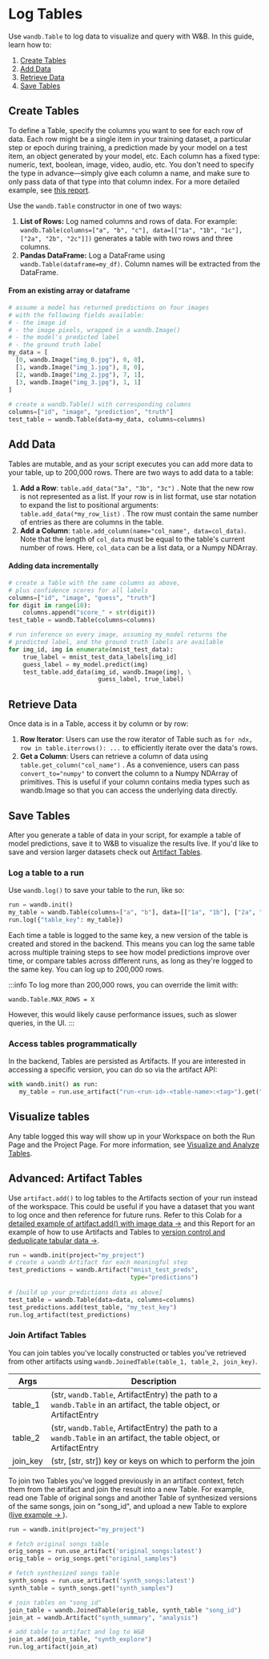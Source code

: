 # Log Tables

Use `wandb.Table` to log data to visualize and query with W\&B. In this guide, learn how to:

1. [Create Tables](./log-tables#create-tables)
2. [Add Data](./log-tables#add-data)
3. [Retrieve Data](./log-tables#retrieve-data)
4. [Save Tables](./log-tables#save-tables)

## Create Tables

To define a Table, specify the columns you want to see for each row of data. Each row might be a single item in your training dataset, a particular step or epoch during training, a prediction made by your model on a test item, an object generated by your model, etc. Each column has a fixed type: numeric, text, boolean, image, video, audio, etc. You don't need to specify the type in advance—simply give each column a name, and make sure to only pass data of that type into that column index. For a more detailed example, see [this report](https://wandb.ai/stacey/mnist-viz/reports/Guide-to-W-B-Tables--Vmlldzo2NTAzOTk#1.-how-to-log-a-wandb.table).

Use the `wandb.Table` constructor in one of two ways:

1. **List of Rows:** Log named columns and rows of data. For example: `wandb.Table(columns=["a", "b", "c"], data=[["1a", "1b", "1c"], ["2a", "2b", "2c"]])` generates a table with two rows and three columns.
2. **Pandas DataFrame:** Log a DataFrame using `wandb.Table(dataframe=my_df)`. Column names will be extracted from the DataFrame.

#### From an existing array or dataframe

```python
# assume a model has returned predictions on four images
# with the following fields available:
# - the image id
# - the image pixels, wrapped in a wandb.Image()
# - the model's predicted label
# - the ground truth label
my_data = [
  [0, wandb.Image("img_0.jpg"), 0, 0],
  [1, wandb.Image("img_1.jpg"), 8, 0],
  [2, wandb.Image("img_2.jpg"), 7, 1],
  [3, wandb.Image("img_3.jpg"), 1, 1]
]
          
# create a wandb.Table() with corresponding columns
columns=["id", "image", "prediction", "truth"]
test_table = wandb.Table(data=my_data, columns=columns)
```

## Add Data

Tables are mutable, and as your script executes you can add more data to your table, up to 200,000 rows. There are two ways to add data to a table:

1. **Add a Row**: `table.add_data("3a", "3b", "3c")` . Note that the new row is not represented as a list. If your row is in list format, use star notation to expand the list to positional arguments: `table.add_data(*my_row_list)` . The row must contain the same number of entries as there are columns in the table.
2. **Add a Column**: `table.add_column(name="col_name", data=col_data)`. Note that the length of `col_data` must be equal to the table's current number of rows. Here, `col_data` can be a list data, or a Numpy NDArray.

#### Adding data incrementally

```python
# create a Table with the same columns as above,
# plus confidence scores for all labels
columns=["id", "image", "guess", "truth"]
for digit in range(10):
    columns.append("score_" + str(digit))
test_table = wandb.Table(columns=columns)

# run inference on every image, assuming my_model returns the
# predicted label, and the ground truth labels are available
for img_id, img in enumerate(mnist_test_data):
    true_label = mnist_test_data_labels[img_id]
    guess_label = my_model.predict(img)
    test_table.add_data(img_id, wandb.Image(img), \
                         guess_label, true_label)
```

## Retrieve Data

Once data is in a Table, access it by column or by row:

1. **Row Iterator**: Users can use the row iterator of Table such as `for ndx, row in table.iterrows(): ...` to efficiently iterate over the data's rows.
2. **Get a Column**: Users can retrieve a column of data using `table.get_column("col_name")` . As a convenience, users can pass `convert_to="numpy"` to convert the column to a Numpy NDArray of primitives. This is useful if your column contains media types such as wandb.Image so that you can access the underlying data directly.

## Save Tables

After you generate a table of data in your script, for example a table of model predictions, save it to W\&B to visualize the results live. If you'd like to save and version larger datasets check out [Artifact Tables](https://docs.wandb.ai/guides/data-vis/log-tables#advanced-artifact-tables).

### Log a table to a run

Use `wandb.log()` to save your table to the run, like so:

```python
run = wandb.init()
my_table = wandb.Table(columns=["a", "b"], data=[["1a", "1b"], ["2a", "2b"]])
run.log({"table_key": my_table})
```

Each time a table is logged to the same key, a new version of the table is created and stored in the backend. This means you can log the same table across multiple training steps to see how model predictions improve over time, or compare tables across different runs, as long as they're logged to the same key. You can log up to 200,000 rows.

:::info
To log more than 200,000 rows, you can override the limit with:

`wandb.Table.MAX_ROWS = X`

However, this would likely cause performance issues, such as slower queries, in the UI.
:::

### Access tables programmatically

In the backend, Tables are persisted as Artifacts. If you are interested in accessing a specific version, you can do so via the artifact API:

```python
with wandb.init() as run:
   my_table = run.use_artifact("run-<run-id>-<table-name>:<tag>").get("<table-name>")
```

## Visualize tables

Any table logged this way will show up in your Workspace on both the Run Page and the Project Page. For more information, see [Visualize and Analyze Tables](./tables).


## Advanced: Artifact Tables

Use `artifact.add()` to log tables to the Artifacts section of your run instead of the workspace. This could be useful if you have a dataset that you want to log once and then reference for future runs. Refer to this Colab for a [detailed example of artifact.add() with image data →](http://wandb.me/dsviz-nature-colab) and this Report for an example of how to use Artifacts and Tables to [version control and deduplicate tabular data →](http://wandb.me/TBV-Dedup).

```python
run = wandb.init(project="my_project")
# create a wandb Artifact for each meaningful step
test_predictions = wandb.Artifact("mnist_test_preds", 
                                  type="predictions")
                                  
# [build up your predictions data as above]
test_table = wandb.Table(data=data, columns=columns)
test_predictions.add(test_table, "my_test_key")
run.log_artifact(test_predictions)
```

### Join Artifact Tables

You can join tables you've locally constructed or tables you've retrieved from other artifacts using `wandb.JoinedTable(table_1, table_2, join_key)`.

| Args      | Description                                                                                                        |
| --------- | ------------------------------------------------------------------------------------------------------------------ |
| table\_1  | (str, `wandb.Table`, ArtifactEntry) the path to a `wandb.Table` in an artifact, the table object, or ArtifactEntry |
| table\_2  | (str, `wandb.Table`, ArtifactEntry) the path to a `wandb.Table` in an artifact, the table object, or ArtifactEntry |
| join\_key | (str, \[str, str]) key or keys on which to perform the join                                                        |

To join two Tables you've logged previously in an artifact context, fetch them from the artifact and join the result into a new Table. For example, read one Table of original songs and another Table of synthesized versions of the same songs, join on "song\_id", and upload a new Table to explore ([live example → ](https://wandb.ai/stacey/cshanty/reports/Whale2Song-W-B-Tables-for-Audio--Vmlldzo4NDI3NzM)).

```python
run = wandb.init(project="my_project")

# fetch original songs table
orig_songs = run.use_artifact('original_songs:latest')
orig_table = orig_songs.get("original_samples")

# fetch synthesized songs table
synth_songs = run.use_artifact('synth_songs:latest') 
synth_table = synth_songs.get("synth_samples")

# join tables on "song_id"
join_table = wandb.JoinedTable(orig_table, synth_table "song_id")
join_at = wandb.Artifact("synth_summary", "analysis")

# add table to artifact and log to W&B
join_at.add(join_table, "synth_explore")
run.log_artifact(join_at)
```
